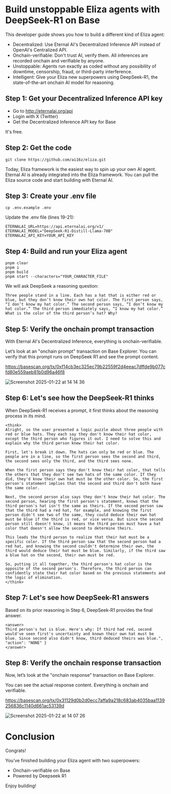 # Build unstoppable Eliza agents with DeepSeek-R1 on Base

This developer guide shows you how to build a different kind of Eliza agent:
- Decentralized: Use Eternal AI's Decentralized Inference API instead of OpenAI's Centralized API.
- Onchain-verifiable: Don't trust AI, verify them. All inferences are recorded onchain and verifiable by anyone.
- Unstoppable: Agents run exactly as coded without any possibility of downtime, censorship, fraud, or third-party interference.
- Intelligent: Give your Eliza new superpowers using DeepSeek-R1, the state-of-the-art onchain AI model for reasoning.

## Step 1: Get your Decentralized Inference API key
- Go to http://eternalai.org/api
- Login with X (Twitter)
- Get the Decentralized Inference API key for Base<br/>

It's free.<br/>

## Step 2: Get the code
```
git clone https://github.com/ai16z/eliza.git
```

Today, Eliza framework is the easiest way to spin up your own AI agent. Eternal AI is already integrated into the Eliza framework. You can pull the Eliza source code and start building with Eternal AI.

## Step 3: Create your .env file
```
cp .env.example .env
```

Update the .env file (lines 19-21):
```
ETERNALAI_URL=https://api.eternalai.org/v1/  
ETERNALAI_MODEL="DeepSeek-R1-Distill-Llama-70B"  
ETERNALAI_API_KEY=YOUR_API_KEY  
```

## Step 4: Build and run your Eliza agent
```
pnpm clear  
pnpm i  
pnpm build  
pnpm start --characters="YOUR_CHARACTER_FILE"
```

We will ask DeepSeek a reasoning question:
```
Three people stand in a line. Each has a hat that is either red or blue, but they don’t know their own hat color. The first person says, “I don’t know my hat color.” The second person says, “I don’t know my hat color.” The third person immediately says, “I know my hat color.” What is the color of the third person’s hat? Why?
```


## Step 5: Verify the onchain prompt transaction

With Eternal AI's Decentralized Inference, everything is onchain-verifiable.

Let’s look at an "onchain prompt" transaction on Base Explorer. You can verify that this prompt runs on DeepSeek R1 and see the prompt content.

https://basescan.org/tx/0xf14cb3ec325ec79b22559f2d4eeac7dffde9b077cfd80e559aeb81b0d96a46f8

![Screenshot 2025-01-22 at 14 14 36](https://github.com/user-attachments/assets/fdd29aac-79a1-4475-be7b-39cc7c778ec0)

## Step 6: Let's see how the DeepSeek-R1 thinks

When DeepSeek-R1 receives a prompt, it first thinks about the reasoning process in its mind.
```
<think>
Alright, so the user presented a logic puzzle about three people with red or blue hats. They each say they don't know their hat color, except the third person who figures it out. I need to solve this and explain why the third person knew their hat color.

First, let's break it down. The hats can only be red or blue. The people are in a line, so the first person sees the second and third, the second sees only the third, and the third sees none.

When the first person says they don't know their hat color, that tells the others that they don't see two hats of the same color. If they did, they'd know their own hat must be the other color. So, the first person's statement implies that the second and third don't both have the same color.

Next, the second person also says they don't know their hat color. The second person, hearing the first person's statement, knows that the third person's hat isn't the same as theirs. If the second person saw that the third had a red hat, for example, and knowing the first person didn't see two of the same, they could deduce their own hat must be blue if the third is red, or vice versa. But since the second person still doesn't know, it means the third person must have a hat color that doesn't allow the second to determine theirs.

This leads the third person to realize that their hat must be a specific color. If the third person saw that the second person had a red hat, and knowing the second couldn't determine their own, the third would deduce their hat must be blue. Similarly, if the third saw a blue hat on the second, their own must be red. 

So, putting it all together, the third person's hat color is the opposite of the second person's. Therefore, the third person can confidently state their hat color based on the previous statements and the logic of elimination.
</think>
```
## Step 7: Let's see how DeepSeek-R1 answers

Based on its prior reasoning in Step 6, DeepSeek-R1 provides the final answer.

```
<answer>
Third person's hat is blue. Here's why: If third had red, second would've seen first's uncertainty and known their own hat must be blue. Since second also didn't know, third deduced theirs was blue.", "action": "NONE" }
</answer>
```

## Step 8: Verify the onchain response transaction

Now, let’s look at the "onchain response" transaction on Base Explorer.

You can see the actual response content. Everything is onchain and verifiable.

https://basescan.org/tx/0x31129d0b2d0ecc7affa9a218c683ab4035baa1139256836c1140d661ac53139d

![Screenshot 2025-01-22 at 14 07 26](https://github.com/user-attachments/assets/2dac4948-18f8-4ce5-9d61-3184c711f7ab)

# Conclusion

Congrats!

You’ve finished building your Eliza agent with two superpowers:

- Onchain-verifiable on Base
- Powered by Deepseek R1

Enjoy building!

